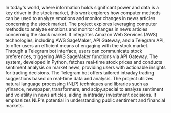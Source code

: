 In today's world, where information holds significant power and data is a key driver in the stock market, this work explores how computer methods can be used to analyze emotions and monitor changes in news articles concerning the stock market. The project explores leveraging computer methods to analyze emotions and monitor changes in news articles concerning the stock market. It integrates Amazon Web Services (AWS) technologies, including AWS SageMaker, API Gateway, and a Telegram API, to offer users an efficient means of engaging with the stock market. Through a Telegram bot interface, users can communicate stock preferences, triggering AWS SageMaker functions via API Gateway. The system, developed in Python, fetches real-time stock prices and conducts sentiment analysis on market news, providing users with actionable insights for trading decisions. The Telegram bot offers tailored intraday trading suggestions based on real-time data and analysis. The project utilizes natural language processing (NLP) techniques and libraries such as yfinance, newspaper, transformers, and scipy.special to analyze sentiment and volatility in news articles, aiding in intraday investment decisions. It emphasizes NLP's potential in understanding public sentiment and financial markets.
